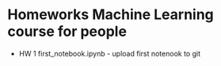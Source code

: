 # Homeworks Machine Learning course  for people
- HW 1 first_notebook.ipynb - upload first notenook to git
